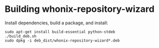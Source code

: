 # Building  whonix-repository-wizard

Install dependencies, build a package, and install:

    sudo apt-get install build-essential python-stdeb
    ./build_deb.sh
    sudo dpkg -i deb_dist/whonix-repository-wizard*.deb
